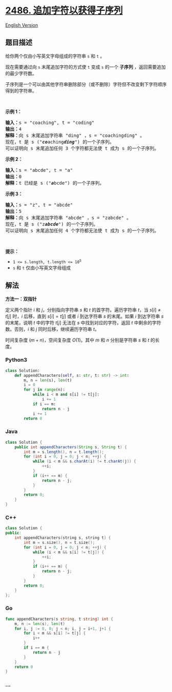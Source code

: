 # [2486. 追加字符以获得子序列](https://leetcode.cn/problems/append-characters-to-string-to-make-subsequence)

[English Version](/solution/2400-2499/2486.Append%20Characters%20to%20String%20to%20Make%20Subsequence/README_EN.md)

## 题目描述

<!-- 这里写题目描述 -->

<p>给你两个仅由小写英文字母组成的字符串 <code>s</code> 和 <code>t</code> 。</p>

<p>现在需要通过向 <code>s</code> 末尾追加字符的方式使 <code>t</code> 变成 <code>s</code> 的一个 <strong>子序列</strong> ，返回需要追加的最少字符数。</p>

<p>子序列是一个可以由其他字符串删除部分（或不删除）字符但不改变剩下字符顺序得到的字符串。</p>

<p>&nbsp;</p>

<p><strong>示例 1：</strong></p>

<pre>
<strong>输入：</strong>s = "coaching", t = "coding"
<strong>输出：</strong>4
<strong>解释：</strong>向 s 末尾追加字符串 "ding" ，s = "coachingding" 。
现在，t 是 s ("<em><strong>co</strong></em>aching<em><strong>ding</strong></em>") 的一个子序列。
可以证明向 s 末尾追加任何 3 个字符都无法使 t 成为 s 的一个子序列。
</pre>

<p><strong>示例 2：</strong></p>

<pre>
<strong>输入：</strong>s = "abcde", t = "a"
<strong>输出：</strong>0
<strong>解释：</strong>t 已经是 s ("<em><strong>a</strong></em>bcde") 的一个子序列。
</pre>

<p><strong>示例 3：</strong></p>

<pre>
<strong>输入：</strong>s = "z", t = "abcde"
<strong>输出：</strong>5
<strong>解释：</strong>向 s 末尾追加字符串 "abcde" ，s = "zabcde" 。
现在，t 是 s ("z<em><strong>abcde</strong></em>") 的一个子序列。 
可以证明向 s 末尾追加任何 4 个字符都无法使 t 成为 s 的一个子序列。
</pre>

<p>&nbsp;</p>

<p><strong>提示：</strong></p>

<ul>
	<li><code>1 &lt;= s.length, t.length &lt;= 10<sup>5</sup></code></li>
	<li><code>s</code> 和 <code>t</code> 仅由小写英文字母组成</li>
</ul>

## 解法

<!-- 这里可写通用的实现逻辑 -->

**方法一：双指针**

定义两个指针 $i$ 和 $j$，分别指向字符串 $s$ 和 $t$ 的首字符。遍历字符串 $t$，当 $s[i] \neq t[j]$ 时，$i$ 后移，直到 $s[i] = t[j]$ 或者 $i$ 到达字符串 $s$ 的末尾。如果 $i$ 到达字符串 $s$ 的末尾，说明 $t$ 中的字符 $t[j]$ 无法在 $s$ 中找到对应的字符，返回 $t$ 中剩余的字符数。否则，$i$ 和 $j$ 同时后移，继续遍历字符串 $t$。

时间复杂度 $(m + n)$，空间复杂度 $O(1)$。其中 $m$ 和 $n$ 分别是字符串 $s$ 和 $t$ 的长度。

<!-- tabs:start -->

### **Python3**

<!-- 这里可写当前语言的特殊实现逻辑 -->

```python
class Solution:
    def appendCharacters(self, s: str, t: str) -> int:
        m, n = len(s), len(t)
        i = 0
        for j in range(n):
            while i < m and s[i] != t[j]:
                i += 1
            if i == m:
                return n - j
            i += 1
        return 0
```

### **Java**

<!-- 这里可写当前语言的特殊实现逻辑 -->

```java
class Solution {
    public int appendCharacters(String s, String t) {
        int m = s.length(), n = t.length();
        for (int i = 0, j = 0; j < n; ++j) {
            while (i < m && s.charAt(i) != t.charAt(j)) {
                ++i;
            }
            if (i++ == m) {
                return n - j;
            }
        }
        return 0;
    }
}
```

### **C++**

```cpp
class Solution {
public:
    int appendCharacters(string s, string t) {
        int m = s.size(), n = t.size();
        for (int i = 0, j = 0; j < n; ++j) {
            while (i < m && s[i] != t[j]) {
                ++i;
            }
            if (i++ == m) {
                return n - j;
            }
        }
        return 0;
    }
};
```

### **Go**

```go
func appendCharacters(s string, t string) int {
	m, n := len(s), len(t)
	for i, j := 0, 0; j < n; i, j = i+1, j+1 {
		for i < m && s[i] != t[j] {
			i++
		}
		if i == m {
			return n - j
		}
	}
	return 0
}
```

### **...**

```

```

<!-- tabs:end -->

